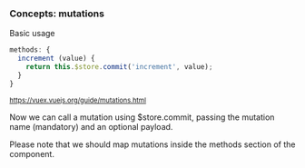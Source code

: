 ### Concepts: mutations

Basic usage

```js
methods: {
  increment (value) {
    return this.$store.commit('increment', value);
  }
}
```

<small>https://vuex.vuejs.org/guide/mutations.html</small>

<aside class="notes">
Now we can call a mutation using $store.commit, passing the mutation name (mandatory)
and an optional payload.

Please note that we should map mutations inside the methods section of the component.
</aside>
